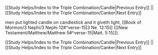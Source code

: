 [[Study Helps/Index to the Triple Combination/Candle|Previous Entry]]  ||  [[Study Helps/Index to the Triple Combination/Canker|Next Entry]]

 men put lighted candle on candlestick and it giveth light, [[Book of Mormon/3 Nephi/3 Nephi 12#^verse-15|3 Ne. 12:15]] ([[New Testament/Matthew/Matthew 5#^verse-15|Matt. 5:15]]).

[[Study Helps/Index to the Triple Combination/Candle|Previous Entry]]  ||  [[Study Helps/Index to the Triple Combination/Canker|Next Entry]]
